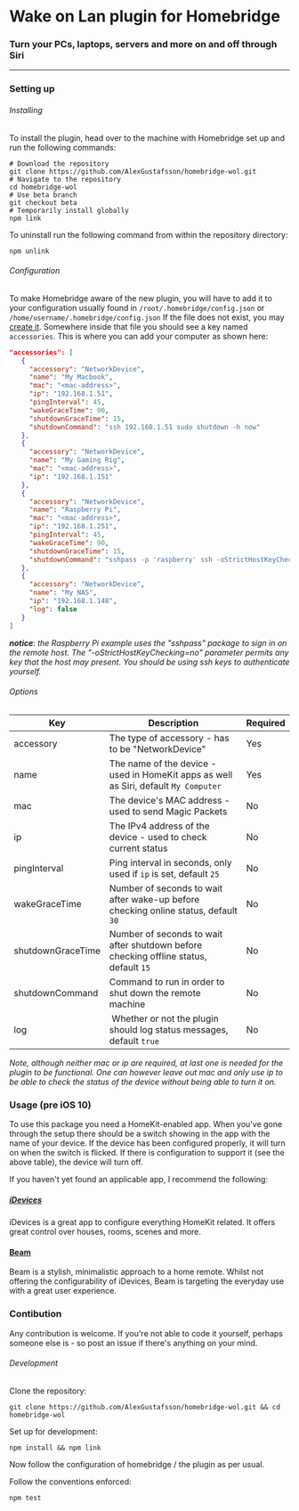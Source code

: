 # Wake on Lan plugin for Homebridge
### Turn your PCs, laptops, servers and more on and off through Siri
***



### Setting up

###### Installing

To install the plugin, head over to the machine with Homebridge set up and run the following commands:
```
# Download the repository
git clone https://github.com/AlexGustafsson/homebridge-wol.git
# Navigate to the repository
cd homebridge-wol
# Use beta branch
git checkout beta
# Temporarily install globally
npm link
```
To uninstall run the following command from within the repository directory:
```
npm unlink
```

###### Configuration

To make Homebridge aware of the new plugin, you will have to add it to your configuration usually found in `/root/.homebridge/config.json` or `/home/username/.homebridge/config.json` If the file does not exist, you may [create it](https://github.com/nfarina/homebridge/blob/master/config-sample.json). Somewhere inside that file you should see a key named `accessories`. This is where you can add your computer as shown here:

 ```json
"accessories": [
    {
      "accessory": "NetworkDevice",
      "name": "My Macbook",
      "mac": "<mac-address>",
      "ip": "192.168.1.51",
      "pingInterval": 45,
      "wakeGraceTime": 90,
      "shutdownGraceTime": 15,
      "shutdownCommand": "ssh 192.168.1.51 sudo shutdown -h now"
    },
    {
      "accessory": "NetworkDevice",
      "name": "My Gaming Rig",
      "mac": "<mac-address>",
      "ip": "192.168.1.151"
    },
    {
      "accessory": "NetworkDevice",
      "name": "Raspberry Pi",
      "mac": "<mac-address>",
      "ip": "192.168.1.251",
      "pingInterval": 45,
      "wakeGraceTime": 90,
      "shutdownGraceTime": 15,
      "shutdownCommand": "sshpass -p 'raspberry' ssh -oStrictHostKeyChecking=no pi@192.168.1.251 sudo shutdown -h now"
    },
    {
      "accessory": "NetworkDevice",
      "name": "My NAS",
      "ip": "192.168.1.148",
      "log": false
    }
]
```
___notice___: _the Raspberry Pi example uses the "sshpass" package to sign in on the remote host. The "-oStrictHostKeyChecking=no" parameter permits any key that the host may present. You should be using ssh keys to authenticate yourself._

###### Options

| Key       | Description                                                     | Required |
| --------- | --------------------------------------------------------------- | ---------|
| accessory | The type of accessory - has to be "NetworkDevice"               | Yes      |
| name      | The name of the device - used in HomeKit apps as well as Siri, default `My Computer` | Yes      |
| mac       | The device's MAC address - used to send Magic Packets         | No       |
| ip        | The IPv4 address of the device - used to check current status | No       |
| pingInterval      | Ping interval in seconds, only used if `ip` is set, default `25`                      | No       |
| wakeGraceTime     | Number of seconds to wait after wake-up before checking online status, default `30`   |  No       |
| shutdownGraceTime | Number of seconds to wait after shutdown before checking offline status, default `15` | No       |
| shutdownCommand   | Command to run in order to shut down the remote machine                               | No       |
| log | Whether or not the plugin should log status messages, default `true` | No |

_Note, although neither mac or ip are required, at last one is needed for the plugin to be functional. One can however leave out mac and only use ip to be able to check the status of the device without being able to turn it on._

### Usage (pre iOS 10)

To use this package you need a HomeKit-enabled app. When you've gone through the setup there should be a switch showing in the app with the name of your device. If the device has been configured properly, it will turn on when the switch is flicked. If there is configuration to support it (see the above table), the device will turn off.

If you haven't yet found an applicable app, I recommend the following:

##### [iDevices](https://itunes.apple.com/se/app/idevices-connected/id682656390?mt=8)
iDevices is a great app to configure everything HomeKit related. It offers great control over houses, rooms, scenes and more.

#### [Beam](https://itunes.apple.com/us/app/beam-elevate-your-home/id1038439712?mt=8)
Beam is a stylish, minimalistic approach to a home remote. Whilst not offering the configurability of iDevices, Beam is targeting the everyday use with a great user experience.

### Contibution

Any contribution is welcome. If you're not able to code it yourself, perhaps someone else is - so post an issue if there's anything on your mind.

###### Development

Clone the repository:
```
git clone https://github.com/AlexGustafsson/homebridge-wol.git && cd homebridge-wol
```

Set up for development:
```
npm install && npm link
```

Now follow the configuration of homebridge / the plugin as per usual.

Follow the conventions enforced:
```
npm test
```
